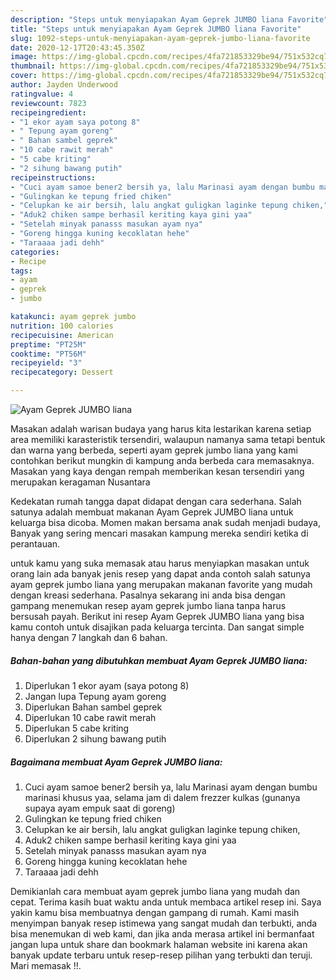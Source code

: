```yaml
---
description: "Steps untuk menyiapakan Ayam Geprek JUMBO liana Favorite"
title: "Steps untuk menyiapakan Ayam Geprek JUMBO liana Favorite"
slug: 1092-steps-untuk-menyiapakan-ayam-geprek-jumbo-liana-favorite
date: 2020-12-17T20:43:45.350Z
image: https://img-global.cpcdn.com/recipes/4fa721853329be94/751x532cq70/ayam-geprek-jumbo-liana-foto-resep-utama.jpg
thumbnail: https://img-global.cpcdn.com/recipes/4fa721853329be94/751x532cq70/ayam-geprek-jumbo-liana-foto-resep-utama.jpg
cover: https://img-global.cpcdn.com/recipes/4fa721853329be94/751x532cq70/ayam-geprek-jumbo-liana-foto-resep-utama.jpg
author: Jayden Underwood
ratingvalue: 4
reviewcount: 7823
recipeingredient:
- "1 ekor ayam saya potong 8"
- " Tepung ayam goreng"
- " Bahan sambel geprek"
- "10 cabe rawit merah"
- "5 cabe kriting"
- "2 sihung bawang putih"
recipeinstructions:
- "Cuci ayam samoe bener2 bersih ya, lalu Marinasi ayam dengan bumbu marinasi khusus yaa, selama jam di dalem frezzer kulkas (gunanya supaya ayam empuk saat di goreng)"
- "Gulingkan ke tepung fried chiken"
- "Celupkan ke air bersih, lalu angkat guligkan laginke tepung chiken,"
- "Aduk2 chiken sampe berhasil keriting kaya gini yaa"
- "Setelah minyak panasss masukan ayam nya"
- "Goreng hingga kuning kecoklatan hehe"
- "Taraaaa jadi dehh"
categories:
- Recipe
tags:
- ayam
- geprek
- jumbo

katakunci: ayam geprek jumbo 
nutrition: 100 calories
recipecuisine: American
preptime: "PT25M"
cooktime: "PT56M"
recipeyield: "3"
recipecategory: Dessert

---
```



![Ayam Geprek JUMBO liana](https://img-global.cpcdn.com/recipes/4fa721853329be94/751x532cq70/ayam-geprek-jumbo-liana-foto-resep-utama.jpg)

Masakan adalah warisan budaya yang harus kita lestarikan karena setiap area memiliki karasteristik tersendiri, walaupun namanya sama tetapi bentuk dan warna yang berbeda, seperti ayam geprek jumbo liana yang kami contohkan berikut mungkin di kampung anda berbeda cara memasaknya. Masakan yang kaya dengan rempah memberikan kesan tersendiri yang merupakan keragaman Nusantara

Kedekatan rumah tangga dapat didapat dengan cara sederhana. Salah satunya adalah membuat makanan Ayam Geprek JUMBO liana untuk keluarga bisa dicoba. Momen makan bersama anak sudah menjadi budaya, Banyak yang sering mencari masakan kampung mereka sendiri ketika di perantauan.



untuk kamu yang suka memasak atau harus menyiapkan masakan untuk orang lain ada banyak jenis resep yang dapat anda contoh salah satunya ayam geprek jumbo liana yang merupakan makanan favorite yang mudah dengan kreasi sederhana. Pasalnya sekarang ini anda bisa dengan gampang menemukan resep ayam geprek jumbo liana tanpa harus bersusah payah.
Berikut ini resep Ayam Geprek JUMBO liana yang bisa kamu contoh untuk disajikan pada keluarga tercinta. Dan sangat simple hanya dengan 7 langkah dan 6 bahan.


<!--inarticleads1-->

##### Bahan-bahan yang dibutuhkan membuat Ayam Geprek JUMBO liana:

1. Diperlukan 1 ekor ayam (saya potong 8)
1. Jangan lupa  Tepung ayam goreng
1. Diperlukan  Bahan sambel geprek
1. Diperlukan 10 cabe rawit merah
1. Diperlukan 5 cabe kriting
1. Diperlukan 2 sihung bawang putih




<!--inarticleads2-->

##### Bagaimana membuat  Ayam Geprek JUMBO liana:

1. Cuci ayam samoe bener2 bersih ya, lalu Marinasi ayam dengan bumbu marinasi khusus yaa, selama jam di dalem frezzer kulkas (gunanya supaya ayam empuk saat di goreng)
1. Gulingkan ke tepung fried chiken
1. Celupkan ke air bersih, lalu angkat guligkan laginke tepung chiken,
1. Aduk2 chiken sampe berhasil keriting kaya gini yaa
1. Setelah minyak panasss masukan ayam nya
1. Goreng hingga kuning kecoklatan hehe
1. Taraaaa jadi dehh




Demikianlah cara membuat ayam geprek jumbo liana yang mudah dan cepat. Terima kasih buat waktu anda untuk membaca artikel resep ini. Saya yakin kamu bisa membuatnya dengan gampang di rumah. Kami masih menyimpan banyak resep istimewa yang sangat mudah dan terbukti, anda bisa menemukan di web kami, dan jika anda merasa artikel ini bermanfaat jangan lupa untuk share dan bookmark halaman website ini karena akan banyak update terbaru untuk resep-resep pilihan yang terbukti dan teruji. Mari memasak !!. 
